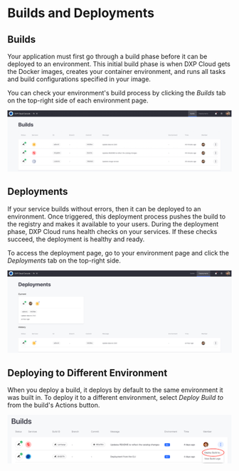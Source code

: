 # Builds and Deployments [](id=builds-and-deployments)

## Builds [](id=builds)

Your application must first go through a build phase before it can be deployed 
to an environment. This initial build phase is when DXP Cloud gets the Docker 
images, creates your container environment, and runs all tasks and build 
configurations specified in your image. 

You can check your environment's build process by clicking the *Builds* tab on 
the top-right side of each environment page. 

![Figure 1: The builds tab lists the builds in your environment.](../../images/builds.png)

## Deployments [](id=deployments)

If your service builds without errors, then it can be deployed to an 
environment. Once triggered, this deployment process pushes the build to the 
registry and makes it available to your users. During the deployment phase, DXP 
Cloud runs health checks on your services. If these checks succeed, the 
deployment is healthy and ready. 

To access the deployment page, go to your environment page and click the 
*Deployments* tab on the top-right side. 

![Figure 2: The builds tab lists the builds in your environment.](../../images/deployments.png)

## Deploying to Different Environment [](id=deploying-to-different-environment)

When you deploy a build, it deploys by default to the same environment it was 
built in. To deploy it to a different environment, select *Deploy Build to* from 
the build's Actions button. 

![Figure 3: You can also deploy builds to different environments.](../../images/builds-deploy-to.png)
